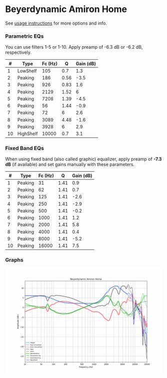 # Beyerdynamic Amiron Home
See [usage instructions](https://github.com/jaakkopasanen/AutoEq#usage) for more options and info.

### Parametric EQs
You can use filters 1-5 or 1-10. Apply preamp of -6.3 dB or -6.2 dB, respectively.

|   # | Type      |   Fc (Hz) |    Q |   Gain (dB) |
|-----|-----------|-----------|------|-------------|
|   1 | LowShelf  |       105 | 0.7  |         1.3 |
|   2 | Peaking   |       186 | 0.56 |        -3.5 |
|   3 | Peaking   |       926 | 0.83 |         1.6 |
|   4 | Peaking   |      2129 | 1.52 |         6   |
|   5 | Peaking   |      7208 | 1.39 |        -4.5 |
|   6 | Peaking   |        56 | 1.44 |        -0.9 |
|   7 | Peaking   |        72 | 6    |         2.6 |
|   8 | Peaking   |      3089 | 4.48 |        -1.6 |
|   9 | Peaking   |      3928 | 6    |         2.9 |
|  10 | HighShelf |     10000 | 0.7  |         3.1 |

### Fixed Band EQs
When using fixed band (also called graphic) equalizer, apply preamp of **-7.3 dB** (if available) and set gains manually with these parameters.

|   # | Type    |   Fc (Hz) |    Q |   Gain (dB) |
|-----|---------|-----------|------|-------------|
|   1 | Peaking |        31 | 1.41 |         0.9 |
|   2 | Peaking |        62 | 1.41 |         0.7 |
|   3 | Peaking |       125 | 1.41 |        -2.6 |
|   4 | Peaking |       250 | 1.41 |        -2.9 |
|   5 | Peaking |       500 | 1.41 |        -0.2 |
|   6 | Peaking |      1000 | 1.41 |         1.2 |
|   7 | Peaking |      2000 | 1.41 |         5.8 |
|   8 | Peaking |      4000 | 1.41 |         0.4 |
|   9 | Peaking |      8000 | 1.41 |        -5.2 |
|  10 | Peaking |     16000 | 1.41 |         7.5 |

### Graphs
![](./Beyerdynamic%20Amiron%20Home.png)

